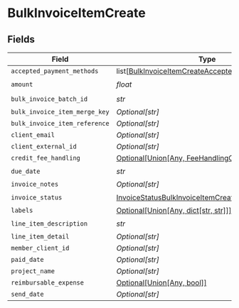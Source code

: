 # BulkInvoiceItemCreate


## Fields

| Field                                                                                                                   | Type                                                                                                                    | Required                                                                                                                | Description                                                                                                             |
| ----------------------------------------------------------------------------------------------------------------------- | ----------------------------------------------------------------------------------------------------------------------- | ----------------------------------------------------------------------------------------------------------------------- | ----------------------------------------------------------------------------------------------------------------------- |
| `accepted_payment_methods`                                                                                              | list[[BulkInvoiceItemCreateAcceptedPaymentMethods](../../models/shared/bulkinvoiceitemcreateacceptedpaymentmethods.md)] | :heavy_minus_sign:                                                                                                      | N/A                                                                                                                     |
| `amount`                                                                                                                | *float*                                                                                                                 | :heavy_check_mark:                                                                                                      | N/A                                                                                                                     |
| `bulk_invoice_batch_id`                                                                                                 | *str*                                                                                                                   | :heavy_check_mark:                                                                                                      | N/A                                                                                                                     |
| `bulk_invoice_item_merge_key`                                                                                           | *Optional[str]*                                                                                                         | :heavy_minus_sign:                                                                                                      | N/A                                                                                                                     |
| `bulk_invoice_item_reference`                                                                                           | *Optional[str]*                                                                                                         | :heavy_minus_sign:                                                                                                      | N/A                                                                                                                     |
| `client_email`                                                                                                          | *Optional[str]*                                                                                                         | :heavy_minus_sign:                                                                                                      | N/A                                                                                                                     |
| `client_external_id`                                                                                                    | *Optional[str]*                                                                                                         | :heavy_minus_sign:                                                                                                      | N/A                                                                                                                     |
| `credit_fee_handling`                                                                                                   | [Optional[Union[Any, FeeHandlingConfig]]](../../models/shared/bulkinvoiceitemcreatecreditfeehandling.md)                | :heavy_minus_sign:                                                                                                      | N/A                                                                                                                     |
| `due_date`                                                                                                              | *str*                                                                                                                   | :heavy_check_mark:                                                                                                      | N/A                                                                                                                     |
| `invoice_notes`                                                                                                         | *Optional[str]*                                                                                                         | :heavy_minus_sign:                                                                                                      | N/A                                                                                                                     |
| `invoice_status`                                                                                                        | [InvoiceStatusBulkInvoiceItemCreate](../../models/shared/invoicestatusbulkinvoiceitemcreate.md)                         | :heavy_check_mark:                                                                                                      | N/A                                                                                                                     |
| `labels`                                                                                                                | [Optional[Union[Any, dict[str, str]]]](../../models/shared/bulkinvoiceitemcreatelabels.md)                              | :heavy_minus_sign:                                                                                                      | N/A                                                                                                                     |
| `line_item_description`                                                                                                 | *str*                                                                                                                   | :heavy_check_mark:                                                                                                      | N/A                                                                                                                     |
| `line_item_detail`                                                                                                      | *Optional[str]*                                                                                                         | :heavy_minus_sign:                                                                                                      | N/A                                                                                                                     |
| `member_client_id`                                                                                                      | *Optional[str]*                                                                                                         | :heavy_minus_sign:                                                                                                      | N/A                                                                                                                     |
| `paid_date`                                                                                                             | *Optional[str]*                                                                                                         | :heavy_minus_sign:                                                                                                      | N/A                                                                                                                     |
| `project_name`                                                                                                          | *Optional[str]*                                                                                                         | :heavy_minus_sign:                                                                                                      | N/A                                                                                                                     |
| `reimbursable_expense`                                                                                                  | [Optional[Union[Any, bool]]](../../models/shared/bulkinvoiceitemcreatereimbursableexpense.md)                           | :heavy_minus_sign:                                                                                                      | N/A                                                                                                                     |
| `send_date`                                                                                                             | *Optional[str]*                                                                                                         | :heavy_minus_sign:                                                                                                      | N/A                                                                                                                     |